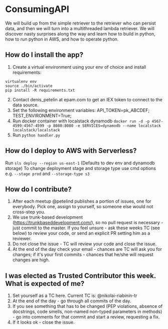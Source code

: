 # ConsumingAPI
We will build up from the simple retriever to the retriever who can persist data, and then we will turn into a multithreaded lambda retriever.
We will discover nasty surprises along the way and learn how to build in python, how to run python in AWS, and how to operate python.

## How do I install the app?
1. Create a virtual environment using your env of choice and install requirements:
```
virtualenv env
source ./bin/activate
pip install -R requirements.txt
```

2. Contact denis_petelin at epam.com to get an IEX token to connect to the data source.
3. Set the following environment variables:
API_TOKEN=pk_ABCDEF;
TEST_ENVIRONMENT=True;
4. Run docker container with localstack dynamodb ```docker run -d -p 4567-4599:4567-4599 -p 8080:8080 -e SERVICES=dynamodb --name localstack localstack/localstack```
5. Run ```python handler.py```

## How do I deploy to AWS with Serverless?
Run ```sls deploy --region us-east-1``` (Defaults to dev env and dynamodb storage)
To change deployment stage and storage type use cmd options e.g. ```--stage prod``` and ```--storage-type s3```
## How do I contribute?
1. After each meetup @petelind publishes a portion of issues, one for everybody. Pick one, assign to yourself, so someone else would not cross-step you.
2. We use trunk-based development (https://trunkbaseddevelopment.com/), so no pull request is necessary - just commit to the master. If you feel unsure - ask these weeks TC (see below) to review your code, or send an explicit PR setting him as a reviewer.
3. Do not close the issue - TC will review your code and close the issue.
4. At the end of the day check your email - chances are TC will ask you for changes; if it's your first commits - chances that he/she will request changes are high.

## I was elected as Trusted Contributor this week. What is expected of me?
1. Set yourself as a TC here. Current TC is: @nikolai-riabinin-tr
2. At the end of the day - go through all commits of the day.
3. If you see something that has to be changed (PEP violations, absence of docstrings, code smells, non-named non-typed parameters in methods) - go into comments for that commit and start a review, requesting a fix.
4. If it looks ok - close the issue.

